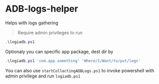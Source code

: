# ADB-logs-helper
Helps with logs gathering


> Require admin privileges to run
```powershell
.\logiadb.ps1
```
Optionaly you can specific app package, dest dir by
```powershell
.\logiadb.ps1 'com.app.something' 'Where/I/Want/to/put/logs'
```

You can also use `startCollectingADBLogs.ps1` to invoke powershell with admin privilege and run `logiadb.ps1`
